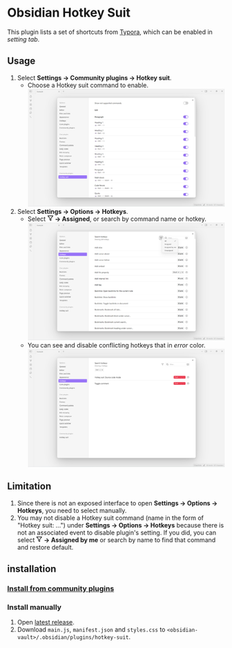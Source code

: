 <!--
 * @Author       sleepingraven
 * @Date         2025-01-25 14:27:45
 * @LastEditors  sleepingraven
 * @LastEditTime 2025-02-13 11:00:07
 * @FilePath     \hotkey-suit\README.md
 * @Description  这是默认设置,请设置`customMade`, 打开koroFileHeader查看配置 进行设置: https://github.com/OBKoro1/koro1FileHeader/wiki/%E9%85%8D%E7%BD%AE
-->
# Obsidian Hotkey Suit

This plugin lists a set of shortcuts from [Typora](https://support.typora.io/Shortcut-Keys/), which can be enabled in *setting tab*.

## Usage

1. Select **Settings → Community plugins → Hotkey suit**.
   - Choose a Hotkey suit command to enable.
   ![Plugin setting](assets/plugin-setting.png)
2. Select **Settings → Options → Hotkeys**.
   - Select **<img src="assets/filter.svg" alt="filter.svg" style="height: 1em"> → Assigned**, or search by command name or hotkey.
   ![Hotkeys setting](assets/hotkeys-setting.png)
   - You can see and disable conflicting hotkeys that in *error* color.
   ![Conflicting hotkeys](assets/conflicting-hotkeys.png)

## Limitation

1. Since there is not an exposed interface to open **Settings → Options → Hotkeys**, you need to select manually.
2. You may not disable a Hotkey suit command (name in the form of "Hotkey suit: …") under **Settings → Options → Hotkeys** because there is not an associated event to disable plugin's setting.
    If you did, you can select **<img src="assets/filter.svg" alt="filter.svg" style="height: 1em"> → Assigned by me** or search by name to find that command and restore default.

## installation

### [Install from community plugins](https://help.obsidian.md/Extending+Obsidian/Community+plugins#Install+a+community+plugin)

### Install manually

1. Open [latest release](https://github.com/sleepingraven/obsidian-chat-clips/releases/latest).
2. Download `main.js`, `manifest.json` and `styles.css` to `<obsidian-vault>/.obsidian/plugins/hotkey-suit`.
